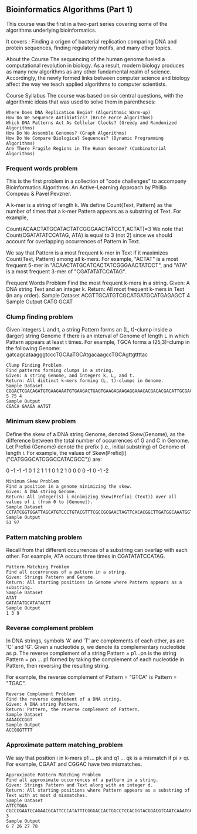 ## Bioinformatics Algorithms (Part 1)

This course was the first in a two-part series covering some of the algorithms underlying bioinformatics.

It covers :
    Finding a origen of bacterial replication
    comparing DNA and protein sequences,
    finding regulatory motifs,
    and many other topics.

About the Course
The sequencing of the human genome fueled a computational revolution in biology. As a result, modern biology produces as many new algorithms as any other fundamental realm of science. Accordingly, the newly formed links between computer science and biology affect the way we teach applied algorithms to computer scientists.

Course Syllabus
The course was based on six central questions, with the algorithmic ideas that was used to solve them in parentheses:

    Where Does DNA Replication Begin? (Algorithmic Warm-up)
    How Do We Sequence Antibiotics? (Brute Force Algorithms)
    Which DNA Patterns Act As Cellular Clocks? (Greedy and Randomized Algorithms)
    How Do We Assemble Genomes? (Graph Algorithms)
    How Do We Compare Biological Sequences? (Dynamic Programming Algorithms)
    Are There Fragile Regions in The Human Genome? (Combinatorial Algorithms)
    
### Frequent words problem
This is the first problem in a collection of "code challenges" to accompany Bioinformatics Algorithms: An Active-Learning Approach by Phillip Compeau & Pavel Pevzner.

A k-mer is a string of length k. We define Count(Text, Pattern) as the number of times that a k-mer Pattern appears as a substring of Text. For example,

Count(ACAACTATGCATACTATCGGGAACTATCCT,ACTAT)=3
We note that Count(CGATATATCCATAG, ATA) is equal to 3 (not 2) since we should account for overlapping occurrences of Pattern in Text.

We say that Pattern is a most frequent k-mer in Text if it maximizes Count(Text, Pattern) among all k-mers. For example, "ACTAT" is a most frequent 5-mer in "ACAACTATGCATCACTATCGGGAACTATCCT", and "ATA" is a most frequent 3-mer of "CGATATATCCATAG".

  Frequent Words Problem
  Find the most frequent k-mers in a string.
  Given: A DNA string Text and an integer k.
  Return: All most frequent k-mers in Text (in any order).
  Sample Dataset
  ACGTTGCATGTCGCATGATGCATGAGAGCT
  4
  Sample Output
  CATG GCAT

### Clump finding problem
Given integers L and t, a string Pattern forms an (L, t)-clump inside a (larger) string Genome if there is an interval of Genome of length L in which Pattern appears at least t times. For example, TGCA forms a (25,3)-clump in the following Genome: gatcagcataagggtcccTGCAaTGCAtgacaagccTGCAgttgttttac

    Clump Finding Problem
    Find patterns forming clumps in a string.
    Given: A string Genome, and integers k, L, and t.
    Return: All distinct k-mers forming (L, t)-clumps in Genome.
    Sample Dataset
    CGGACTCGACAGATGTGAAGAAATGTGAAGACTGAGTGAAGAGAAGAGGAAACACGACACGACATTGCGACATAATGTACGAATGTAATGTGCCTATGGC
    5 75 4
    Sample Output
    CGACA GAAGA AATGT

### Minimum skew problem
Define the skew of a DNA string Genome, denoted Skew(Genome), as the difference between the total number of occurrences
of G and C in Genome. Let Prefixi (Genome) denote the prefix (i.e., initial substring) of Genome of length i.
For example, the values of Skew(Prefix[i] ("CATGGGCATCGGCCATACGCC")) are:

0 -1 -1 -1 0 1 2 1 1 1 0 1 2 1 0 0 0 0 -1 0 -1 -2

    Minimum Skew Problem
    Find a position in a genome minimizing the skew.
    Given: A DNA string Genome.
    Return: All integer(s) i minimizing Skew(Prefixi (Text)) over all values of i (from 0 to |Genome|).
    Sample Dataset
    CCTATCGGTGGATTAGCATGTCCCTGTACGTTTCGCCGCGAACTAGTTCACACGGCTTGATGGCAAATGGTTTTTCCGGCGACCGTAATCGTCCACCGAG
    Sample Output
    53 97

### Pattern matching problem 
Recall from that different occurrences of a substring can overlap with each other. For example, ATA occurs three times in CGATATATCCATAG.

    Pattern Matching Problem
    Find all occurrences of a pattern in a string.
    Given: Strings Pattern and Genome.
    Return: All starting positions in Genome where Pattern appears as a substring.
    Sample Dataset
    ATAT
    GATATATGCATATACTT
    Sample Output
    1 3 9

### Reverse complement problem 
In DNA strings, symbols 'A' and 'T' are complements of each other, as are 'C' and 'G'. Given a nucleotide p, we denote its complementary nucleotide as p. The reverse complement of a string Pattern = p1…pn is the string Pattern = pn … p1 formed by taking the complement of each nucleotide in Pattern, then reversing the resulting string.

For example, the reverse complement of Pattern = "GTCA" is Pattern = "TGAC".

    Reverse Complement Problem
    Find the reverse complement of a DNA string.
    Given: A DNA string Pattern.
    Return: Pattern, the reverse complement of Pattern.
    Sample Dataset
    AAAACCCGGT
    Sample Output
    ACCGGGTTTT

### Approximate pattern matching_problem
We say that position i in k-mers p1 … pk and q1 … qk is a mismatch if pi ≠ qi. For example, CGAAT and CGGAC have two mismatches.

    Approximate Pattern Matching Problem
    Find all approximate occurrences of a pattern in a string.
    Given: Strings Pattern and Text along with an integer d.
    Return: All starting positions where Pattern appears as a substring of Text with at most d mismatches.
    Sample Dataset
    ATTCTGGA
    CGCCCGAATCCAGAACGCATTCCCATATTTCGGGACCACTGGCCTCCACGGTACGGACGTCAATCAAATGCCTAGCGGCTTGTGGTTTCTCCTACGCTCC
    3
    Sample Output
    6 7 26 27 78
